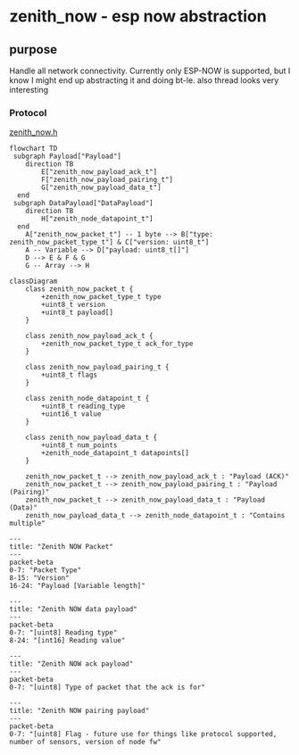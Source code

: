 # zenith_now - esp now abstraction

## purpose

Handle all network connectivity. Currently only ESP-NOW is supported, but I know I might end up abstracting it and doing bt-le. also thread looks very interesting

### Protocol

[zenith_now.h](include/zenith_now.h)
```mermaid
flowchart TD
 subgraph Payload["Payload"]
    direction TB
        E["zenith_now_payload_ack_t"]
        F["zenith_now_payload_pairing_t"]
        G["zenith_now_payload_data_t"]
  end
 subgraph DataPayload["DataPayload"]
    direction TB
        H["zenith_node_datapoint_t"]
  end
    A["zenith_now_packet_t"] -- 1 byte --> B["type: zenith_now_packet_type_t"] & C["version: uint8_t"]
    A -- Variable --> D["payload: uint8_t[]"]
    D --> E & F & G
    G -- Array --> H
```

```mermaid
classDiagram
    class zenith_now_packet_t {
        +zenith_now_packet_type_t type
        +uint8_t version
        +uint8_t payload[]
    }

    class zenith_now_payload_ack_t {
        +zenith_now_packet_type_t ack_for_type
    }

    class zenith_now_payload_pairing_t {
        +uint8_t flags
    }

    class zenith_node_datapoint_t {
        +uint8_t reading_type
        +uint16_t value
    }

    class zenith_now_payload_data_t {
        +uint8_t num_points
        +zenith_node_datapoint_t datapoints[]
    }

    zenith_now_packet_t --> zenith_now_payload_ack_t : "Payload (ACK)"
    zenith_now_packet_t --> zenith_now_payload_pairing_t : "Payload (Pairing)"
    zenith_now_packet_t --> zenith_now_payload_data_t : "Payload (Data)"
    zenith_now_payload_data_t --> zenith_node_datapoint_t : "Contains multiple"
```

```mermaid
---
title: "Zenith NOW Packet"
---
packet-beta
0-7: "Packet Type"
8-15: "Version"
16-24: "Payload [Variable length]"
```

```mermaid
---
title: "Zenith NOW data payload"
---
packet-beta
0-7: "[uint8] Reading type"
8-24: "[int16] Reading value"
```

```mermaid
---
title: "Zenith NOW ack payload"
---
packet-beta
0-7: "[uint8] Type of packet that the ack is for"
```

```mermaid
---
title: "Zenith NOW pairing payload"
---
packet-beta
0-7: "[uint8] Flag - future use for things like protocol supported, number of sensors, version of node fw"
```

